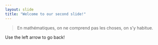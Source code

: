 ```yaml
---
layout: slide
title: "Welcome to our second slide!"
---
```

> En mathématiques, on ne comprend pas les choses, on s’y habitue.

Use the left arrow to go back!
